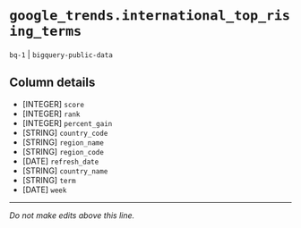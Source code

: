 # `google_trends.international_top_rising_terms`
`bq-1` | `bigquery-public-data`

## Column details
* [INTEGER]   `score`
* [INTEGER]   `rank`
* [INTEGER]   `percent_gain`
* [STRING]    `country_code`
* [STRING]    `region_name`
* [STRING]    `region_code`
* [DATE]      `refresh_date`
* [STRING]    `country_name`
* [STRING]    `term`
* [DATE]      `week`

-------------------------------------------------------------------------------
*Do not make edits above this line.*

